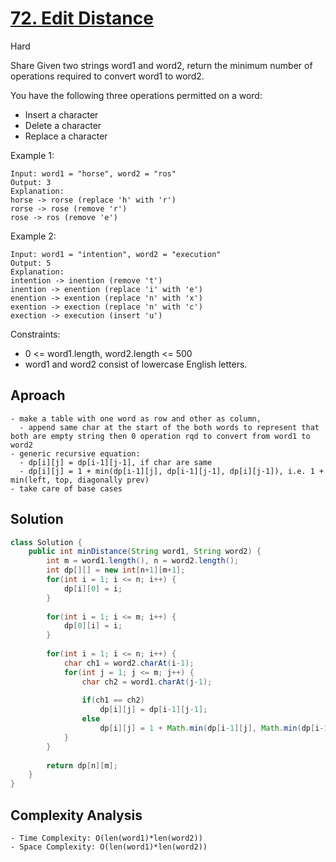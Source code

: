 # [72. Edit Distance](https://leetcode.com/problems/edit-distance/)
Hard

Share
Given two strings word1 and word2, return the minimum number of operations required to convert word1 to word2.

You have the following three operations permitted on a word:

- Insert a character
- Delete a character
- Replace a character
 

Example 1:
```
Input: word1 = "horse", word2 = "ros"
Output: 3
Explanation: 
horse -> rorse (replace 'h' with 'r')
rorse -> rose (remove 'r')
rose -> ros (remove 'e')
```
Example 2:
```
Input: word1 = "intention", word2 = "execution"
Output: 5
Explanation: 
intention -> inention (remove 't')
inention -> enention (replace 'i' with 'e')
enention -> exention (replace 'n' with 'x')
exention -> exection (replace 'n' with 'c')
exection -> execution (insert 'u')
 ```

Constraints:

- 0 <= word1.length, word2.length <= 500
- word1 and word2 consist of lowercase English letters.

## Aproach
```
- make a table with one word as row and other as column,
  - append same char at the start of the both words to represent that both are empty string then 0 operation rqd to convert from word1 to word2
- generic recursive equation: 
  - dp[i][j] = dp[i-1][j-1], if char are same
  - dp[i][j] = 1 + min(dp[i-1][j], dp[i-1][j-1], dp[i][j-1]), i.e. 1 + min(left, top, diagonally prev)
- take care of base cases
```

## Solution
```java
class Solution {
    public int minDistance(String word1, String word2) {
        int m = word1.length(), n = word2.length();
        int dp[][] = new int[n+1][m+1];
        for(int i = 1; i <= n; i++) {
            dp[i][0] = i;
        }
        
        for(int i = 1; i <= m; i++) {
            dp[0][i] = i;
        }
        
        for(int i = 1; i <= n; i++) {
            char ch1 = word2.charAt(i-1);
            for(int j = 1; j <= m; j++) {
                char ch2 = word1.charAt(j-1);
                
                if(ch1 == ch2)
                    dp[i][j] = dp[i-1][j-1];
                else
                    dp[i][j] = 1 + Math.min(dp[i-1][j], Math.min(dp[i-1][j-1], dp[i][j-1]));
            }
        }
        
        return dp[n][m];
    }
}
```

## Complexity Analysis
```
- Time Complexity: O(len(word1)*len(word2))
- Space Complexity: O(len(word1)*len(word2))
```
